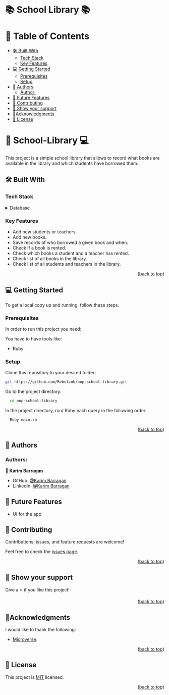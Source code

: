 # 📚 School Library 📚


<!-- TABLE OF CONTENTS -->

# 📗 Table of Contents

- [🛠 Built With ](#-built-with-)
    - [Tech Stack ](#tech-stack-)
    - [Key Features](#key-features)
- [💻 Getting Started ](#-getting-started-)
    - [Prerequisites](#prerequisites)
    - [Setup](#setup)
- [👥 Authors ](#-authors-)
    - [Author:](#author)
- [🔭 Future Features](#future-features)
- [🤝 Contributing ](#-contributing-)
- [👋 Show your support ](#-show-your-support-)
- [🔭Acknowledgments ](#acknowledgments-)
- [📝 License ](#-license-)

<!-- PROJECT DESCRIPTION -->

# 📖 School-Library 💻
<a name="about-project"></a>

This project is a simple school library that allows to record what books are available in the library and which students have borrowed them.

## 🛠 Built With <a name="built-with"></a>

### Tech Stack <a name="tech-stack"></a>


<details>
<summary>Database</summary>
  <ul>
    <li><a href="https://www.ruby-lang.org/en/">Ruby</a></li>
  </ul>
</details>

### Key Features <a name="key-features"></a>

- Add new students or teachers.
- Add new books.
- Save records of who borrowed a given book and when.
- Check if a book is rented.
- Check which books a student and a teacher has rented.
- Check list of all books in the library.
- Check list of all students and teachers in the library.

<p align="right">(<a href="#readme-top">back to top</a>)</p>

<!-- GETTING STARTED -->

## 💻 Getting Started <a name="getting-started"></a>


To get a local copy up and running, follow these steps.

### Prerequisites

In order to run this project you need:

You have to have tools like:

- Ruby

### Setup

Clone this repository to your desired folder:

```sh
git https://github.com/Rebelzob/oop-school-library.git
```
Go to the project directory.

```bash
  cd oop-school-library
```

In the project directory, run/ Ruby each query in the following order:

```bash
  Ruby main.rb
```

<p align="right">(<a href="#readme-top">back to top</a>)</p>


<!-- AUTHORS -->

## 👥 Authors <a name="authors"></a>

### Authors:

👤 **Karim Barragan**

- GitHub: [@Karim Barragan](https://github.com/Rebelzob)
- LinkedIn: [@Karim Barragan](https://www.linkedin.com/in/karim-barragan/)

<!-- FUTURE FEATURES -->

## 🔭 Future Features <a name="future-features"></a>
- UI for the app

<!-- CONTRIBUTING -->

## 🤝 Contributing <a name="contributing"></a>

Contributions, issues, and feature requests are welcome!

Feel free to check the [issues page](https://github.com/Rebelzob/vet-db/issues).

<p align="right">(<a href="#readme-top">back to top</a>)</p>

<!-- SUPPORT -->

## 👋 Show your support <a name="support"></a>

Give a ⭐️ if you like this project!

<p align="right">(<a href="#readme-top">back to top</a>)</p>

<!-- ACKNOWLEDGEMENTS -->

## 🔭Acknowledgments <a name="acknowledgements"></a>

I would like to thank the following:
- [Microverse](https://www.microverse.org/).
<p align="right">(<a href="#readme-top">back to top</a>)</p>

<!-- LICENSE -->

## 📝 License <a name="license"></a>

This project is [MIT](./LICENSE) licensed.

<p align="right">(<a href="#readme-top">back to top</a>)</p>